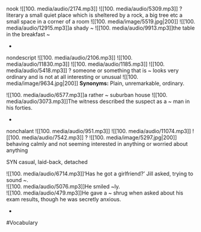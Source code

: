 nook ![[100. media/audio/2174.mp3]] ![[100. media/audio/5309.mp3]]
?
literary a small quiet place which is sheltered by a rock, a big tree etc
a small space in a corner of a room
![[100. media/image/5519.jpg|200]]
![[100. media/audio/12915.mp3]]a shady ~
![[100. media/audio/9913.mp3]]the table in the breakfast ~
<!--SR:!2025-11-06,16,290-->
-

nondescript ![[100. media/audio/2106.mp3]] ![[100. media/audio/11830.mp3]] ![[100. media/audio/1185.mp3]] ![[100. media/audio/5418.mp3]]
?
someone or something that is ~ looks very ordinary and is not at all interesting or unusual
![[100. media/image/9634.jpg|200]]
**Synonyms:** Plain, unremarkable, ordinary.

![[100. media/audio/6577.mp3]]a rather ~ suburban house
![[100. media/audio/3073.mp3]]The witness described the suspect as a ~ man in his forties.
<!--SR:!2025-10-26,3,254-->
-
nonchalant ![[100. media/audio/951.mp3]] ![[100. media/audio/11074.mp3]] ![[100. media/audio/7542.mp3]]
?
![[100. media/image/5297.jpg|200]]  
behaving calmly and not seeming interested in anything or worried about anything  
  
SYN casual, laid-back, detached  
  
![[100. media/audio/6714.mp3]]‘Has he got a girlfriend?’ Jill asked, trying to sound ~.  
![[100. media/audio/5076.mp3]]He smiled ~ly.  
![[100. media/audio/479.mp3]]He gave a ~ shrug when asked about his exam results, though he was secretly anxious.
<!--SR:!2025-10-31,1,230-->
-

#Vocabulary
